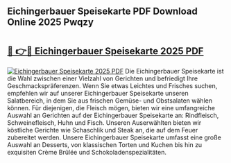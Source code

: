 ## Eichingerbauer Speisekarte PDF Download Online 2025 Pwqzy

# <h2><a href="http://gcbctqc.nevu.top/?p=Eichingerbauer+Speisekarte">🔗 👉🔴 Eichingerbauer Speisekarte 2025 PDF</a></h2>

[![Eichingerbauer Speisekarte 2025 PDF](https://i.imgur.com/dBaPXMq.png)](http://gcbctqc.nevu.top/?p=Eichingerbauer+Speisekarte)
Die Eichingerbauer Speisekarte ist die Wahl zwischen einer Vielzahl von Gerichten und befriedigt Ihre Geschmackspräferenzen. Wenn Sie etwas Leichtes und Frisches suchen, empfehlen wir auf unserer Eichingerbauer Speisekarte unseren Salatbereich, in dem Sie aus frischen Gemüse- und Obstsalaten wählen können. Für diejenigen, die Fleisch mögen, bieten wir eine umfangreiche Auswahl an Gerichten auf der Eichingerbauer Speisekarte an: Rindfleisch, Schweinefleisch, Huhn und Fisch. Unseren Auserwählten bieten wir köstliche Gerichte wie Schaschlik und Steak an, die auf dem Feuer zubereitet werden. Unsere Eichingerbauer Speisekarte umfasst eine große Auswahl an Desserts, von klassischen Torten und Kuchen bis hin zu exquisiten Crème Brûlée und Schokoladenspezialitäten.
